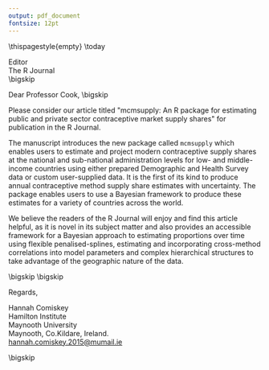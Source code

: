```yaml
---
output: pdf_document
fontsize: 12pt
---
```


\thispagestyle{empty}
\today

Editor   
The R Journal  
\bigskip

Dear Professor Cook,
\bigskip

Please consider our article titled "mcmsupply: An R package for estimating public and private sector contraceptive market supply shares" for publication in the R Journal.

The manuscript introduces the new package called `mcmsupply` which enables users to estimate and project modern contraceptive supply shares at the national and sub-national administration levels for low- and middle-income countries using either prepared Demographic and Health Survey data or custom user-supplied data. It is the first of its kind to produce annual contraceptive method supply share estimates with uncertainty. The package enables users to use a Bayesian framework to produce these estimates for a variety of countries across the world.

We believe the readers of the R Journal will enjoy and find this article helpful, as it is novel in its subject matter and also provides an accessible framework for a Bayesian approach to estimating proportions over time using flexible penalised-splines, estimating and incorporating cross-method correlations into model parameters and complex hierarchical structures to take advantage of the geographic nature of the data.

\bigskip
\bigskip

Regards,
    
Hannah Comiskey  
Hamilton Institute  
Maynooth University  
Maynooth, Co.Kildare, Ireland.   
hannah.comiskey.2015@mumail.ie

\bigskip

